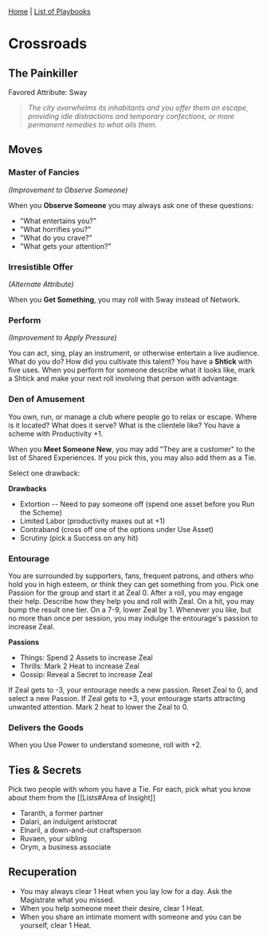 [Home](../index.md) | [List of Playbooks](../index.md#Playbooks)

# Crossroads
## The Painkiller
Favored Attribute: Sway

>*The city overwhelms its inhabitants and you offer them an escape, providing idle distractions and temporary confections, or more permanent remedies to what ails them.*

## Moves

### Master of Fancies
*(Improvement to Observe Someone)*

When you **Observe Someone** you may always ask one of these questions:

- "What entertains you?"
- "What horrifies you?"
- "What do you crave?"
- "What gets your attention?"

### Irresistible Offer
*(Alternate Attribute)*

When you **Get Something**, you may roll with Sway instead of Network.

### Perform
*(Improvement to Apply Pressure)*

You can act, sing, play an instrument, or otherwise entertain a live audience. What do you do? How did you cultivate this talent? You have a **Shtick** with five uses. When you perform for someone describe what it looks like, mark a Shtick and make your next roll involving that person with advantage.

### Den of Amusement
You own, run, or manage a club where people go to relax or escape. Where is it located? What does it serve? What is the clientele like? You have a scheme with Productivity +1.

When you **Meet Someone New**, you may add "They are a customer" to the list of Shared Experiences. If you pick this, you may also add them as a Tie.

Select one drawback:

**Drawbacks**
- Extortion -- Need to pay someone off (spend one asset before you Run the Scheme)
- Limited Labor (productivity maxes out at +1)
- Contraband (cross off one of the options under Use Asset)
- Scrutiny (pick a Success on any hit)

### Entourage
You are surrounded by supporters, fans, frequent patrons, and others who hold you in high esteem, or think they can get something from you. Pick one Passion for the group and start it at Zeal 0. After a roll, you may engage their help. Describe how they help you and roll with Zeal. On a hit, you may bump the result one tier. On a 7-9, lower Zeal by 1.
Whenever you like, but no more than once per session, you may indulge the entourage's passion to increase Zeal.

**Passions**
- Things: Spend 2 Assets to increase Zeal
- Thrills: Mark 2 Heat to increase Zeal
- Gossip: Reveal a Secret to increase Zeal

If Zeal gets to -3, your entourage needs a new passion. Reset Zeal to 0, and select a new Passion.
If Zeal gets to +3, your entourage starts attracting unwanted attention. Mark 2 heat to lower the Zeal to 0.

### Delivers the Goods
When you Use Power to understand someone, roll with +2.

## Ties & Secrets
Pick two people with whom you have a Tie. For each, pick what you know about them from the [[Lists#Area of Insight]]

- Taranth, a former partner
- Dalari, an indulgent aristocrat
- Elnaril, a down-and-out craftsperson
- Ruvaen, your sibling
- Orym, a business associate

## Recuperation
- You may always clear 1 Heat when you lay low for a day. Ask the Magistrate what you missed.
- When you help someone meet their desire, clear 1 Heat.
- When you share an intimate moment with someone and you can be yourself, clear 1 Heat.